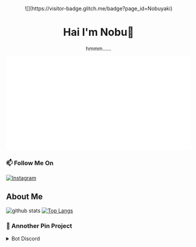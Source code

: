 <p align="center">
![](https://visitor-badge.glitch.me/badge?page_id=Nobuyaki)
</p>
<h1 align='center'>Hai I'm Nobu👋</h1>
<p align='center'>hmmm......</p>
<img src="readme.svg">

### 📫 Follow Me On
<a href="https://www.instagram.com/dimas.ptr0" target="_blank"><img src="https://img.shields.io/badge/Instagram-%23E4405F.svg?&style=flat-square&logo=instagram&logoColor=white" alt="Instagram"></a>

<h2>About Me</h2

![github stats](https://github-readme-stats.vercel.app/api?username=Nobuyaki&layout=compact&theme=midnight-purple)
[![Top Langs](https://github-readme-stats.vercel.app/api/top-langs/?username=nobuyaki&layout=compact&theme=midnight-purple)](https://github.com/nobuyaki/github-readme-stats)

### 📌 Annother Pin Project
<details>
  <summary>Bot Discord</summary>
   <a href="https://github.com/Nobuyaki/RoxyBot">
    <img src="https://github-readme-stats.vercel.app/api/pin/?username=Nobuyaki&repo=RoxyBot">
  </a>
</details>
